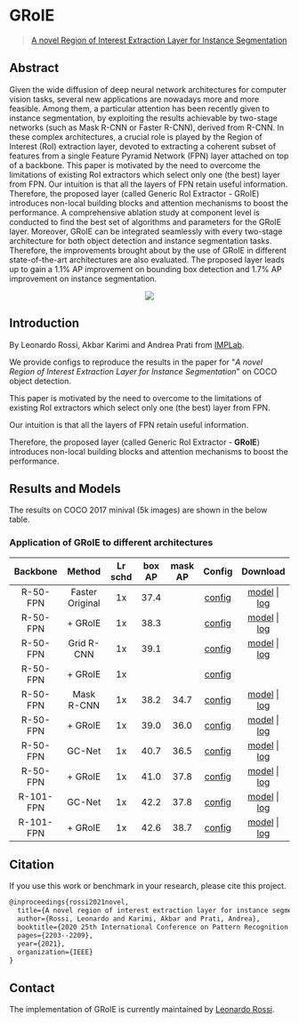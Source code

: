 # GRoIE

> [A novel Region of Interest Extraction Layer for Instance Segmentation](https://arxiv.org/abs/2004.13665)

<!-- [ALGORITHM] -->

## Abstract

Given the wide diffusion of deep neural network architectures for computer vision tasks, several new applications are nowadays more and more feasible. Among them, a particular attention has been recently given to instance segmentation, by exploiting the results achievable by two-stage networks (such as Mask R-CNN or Faster R-CNN), derived from R-CNN. In these complex architectures, a crucial role is played by the Region of Interest (RoI) extraction layer, devoted to extracting a coherent subset of features from a single Feature Pyramid Network (FPN) layer attached on top of a backbone.
This paper is motivated by the need to overcome the limitations of existing RoI extractors which select only one (the best) layer from FPN. Our intuition is that all the layers of FPN retain useful information. Therefore, the proposed layer (called Generic RoI Extractor - GRoIE) introduces non-local building blocks and attention mechanisms to boost the performance.
A comprehensive ablation study at component level is conducted to find the best set of algorithms and parameters for the GRoIE layer. Moreover, GRoIE can be integrated seamlessly with every two-stage architecture for both object detection and instance segmentation tasks. Therefore, the improvements brought about by the use of GRoIE in different state-of-the-art architectures are also evaluated. The proposed layer leads up to gain a 1.1% AP improvement on bounding box detection and 1.7% AP improvement on instance segmentation.

<div align=center>
<img src="https://user-images.githubusercontent.com/40661020/143891453-afdcdaf4-a868-4a28-ad20-dc710a517a76.png"/>
</div>

## Introduction

By Leonardo Rossi, Akbar Karimi and Andrea Prati from
[IMPLab](http://implab.ce.unipr.it/).

We provide configs to reproduce the results in the paper for
"*A novel Region of Interest Extraction Layer for Instance Segmentation*"
on COCO object detection.

This paper is motivated by the need to overcome to the limitations of existing
RoI extractors which select only one (the best) layer from FPN.

Our intuition is that all the layers of FPN retain useful information.

Therefore, the proposed layer (called Generic RoI Extractor - **GRoIE**)
introduces non-local building blocks and attention mechanisms to boost the
performance.

## Results and Models

The results on COCO 2017 minival (5k images) are shown in the below table.

### Application of GRoIE to different architectures

| Backbone  |     Method      | Lr schd | box AP | mask AP |                                Config                                |                                                                                                                                                                                                                   Download                                                                                                                                                                                                                   |
| :-------: | :-------------: | :-----: | :----: | :-----: | :------------------------------------------------------------------: | :------------------------------------------------------------------------------------------------------------------------------------------------------------------------------------------------------------------------------------------------------------------------------------------------------------------------------------------------------------------------------------------------------------------------------------------: |
| R-50-FPN  | Faster Original |   1x    |  37.4  |         |       [config](../faster_rcnn/faster-rcnn_r50_fpn_1x_coco.py)        |                                                                  [model](https://download.openmmlab.com/mmdetection/v2.0/faster_rcnn/faster_rcnn_r50_fpn_1x_coco/faster_rcnn_r50_fpn_1x_coco_20200130-047c8118.pth) \| [log](https://download.openmmlab.com/mmdetection/v2.0/faster_rcnn/faster_rcnn_r50_fpn_1x_coco/faster_rcnn_r50_fpn_1x_coco_20200130_204655.log.json)                                                                   |
| R-50-FPN  |     + GRoIE     |   1x    |  38.3  |         |           [config](faste-rcnn_r50_fpn_groie_1x_coco.py)            |                                                         [model](https://download.openmmlab.com/mmdetection/v2.0/groie/faster_rcnn_r50_fpn_groie_1x_coco/faster_rcnn_r50_fpn_groie_1x_coco_20200604_211715-66ee9516.pth) \| [log](https://download.openmmlab.com/mmdetection/v2.0/groie/faster_rcnn_r50_fpn_groie_1x_coco/faster_rcnn_r50_fpn_groie_1x_coco_20200604_211715.log.json)                                                         |
| R-50-FPN  |   Grid R-CNN    |   1x    |  39.1  |         |        [config](grid-rcnn_r50_fpn_gn-head-groie_1x_coco.py)        |                                             [model](https://download.openmmlab.com/mmdetection/v2.0/groie/grid_rcnn_r50_fpn_gn-head_groie_1x_coco/grid_rcnn_r50_fpn_gn-head_groie_1x_coco_20200605_202059-4b75d86f.pth) \| [log](https://download.openmmlab.com/mmdetection/v2.0/groie/grid_rcnn_r50_fpn_gn-head_groie_1x_coco/grid_rcnn_r50_fpn_gn-head_groie_1x_coco_20200605_202059.log.json)                                             |
| R-50-FPN  |     + GRoIE     |   1x    |        |         |        [config](grid-rcnn_r50_fpn_gn-head-groie_1x_coco.py)        |                                                                                                                                                                                                                                                                                                                                                                                                                                              |
| R-50-FPN  |   Mask R-CNN    |   1x    |  38.2  |  34.7   |         [config](../mask_rcnn/mask-rcnn_r50_fpn_1x_coco.py)          |                                                                        [model](https://download.openmmlab.com/mmdetection/v2.0/mask_rcnn/mask_rcnn_r50_fpn_1x_coco/mask_rcnn_r50_fpn_1x_coco_20200205-d4b0c5d6.pth) \| [log](https://download.openmmlab.com/mmdetection/v2.0/mask_rcnn/mask_rcnn_r50_fpn_1x_coco/mask_rcnn_r50_fpn_1x_coco_20200205_050542.log.json)                                                                         |
| R-50-FPN  |     + GRoIE     |   1x    |  39.0  |  36.0   |            [config](mask-rcnn_r50_fpn_groie_1x_coco.py)            |                                                             [model](https://download.openmmlab.com/mmdetection/v2.0/groie/mask_rcnn_r50_fpn_groie_1x_coco/mask_rcnn_r50_fpn_groie_1x_coco_20200604_211715-50d90c74.pth) \| [log](https://download.openmmlab.com/mmdetection/v2.0/groie/mask_rcnn_r50_fpn_groie_1x_coco/mask_rcnn_r50_fpn_groie_1x_coco_20200604_211715.log.json)                                                             |
| R-50-FPN  |     GC-Net      |   1x    |  40.7  |  36.5   | [config](../gcnet/mask-rcnn_r50-syncbn-gcb-r4-c3-c5_fpn_1x_coco.py)  |                  [model](https://download.openmmlab.com/mmdetection/v2.0/gcnet/mask_rcnn_r50_fpn_syncbn-backbone_r4_gcb_c3-c5_1x_coco/mask_rcnn_r50_fpn_syncbn-backbone_r4_gcb_c3-c5_1x_coco_20200202-50b90e5c.pth) \| [log](https://download.openmmlab.com/mmdetection/v2.0/gcnet/mask_rcnn_r50_fpn_syncbn-backbone_r4_gcb_c3-c5_1x_coco/mask_rcnn_r50_fpn_syncbn-backbone_r4_gcb_c3-c5_1x_coco_20200202_085547.log.json)                   |
| R-50-FPN  |     + GRoIE     |   1x    |  41.0  |  37.8   |  [config](mask-rcnn_r50_fpn_syncbn-r4-gcb-c3-c5-groie_1x_coco.py)  | [model](https://download.openmmlab.com/mmdetection/v2.0/groie/mask_rcnn_r50_fpn_syncbn-backbone_r4_gcb_c3-c5_groie_1x_coco/mask_rcnn_r50_fpn_syncbn-backbone_r4_gcb_c3-c5_groie_1x_coco_20200604_211715-42eb79e1.pth) \| [log](https://download.openmmlab.com/mmdetection/v2.0/groie/mask_rcnn_r50_fpn_syncbn-backbone_r4_gcb_c3-c5_groie_1x_coco/mask_rcnn_r50_fpn_syncbn-backbone_r4_gcb_c3-c5_groie_1x_coco_20200604_211715-42eb79e1.pth) |
| R-101-FPN |     GC-Net      |   1x    |  42.2  |  37.8   | [config](../gcnet/mask-rcnn_r101-syncbn-gcb-r4-c3-c5_fpn_1x_coco.py) |                [model](https://download.openmmlab.com/mmdetection/v2.0/gcnet/mask_rcnn_r101_fpn_syncbn-backbone_r4_gcb_c3-c5_1x_coco/mask_rcnn_r101_fpn_syncbn-backbone_r4_gcb_c3-c5_1x_coco_20200206-8407a3f0.pth) \| [log](https://download.openmmlab.com/mmdetection/v2.0/gcnet/mask_rcnn_r101_fpn_syncbn-backbone_r4_gcb_c3-c5_1x_coco/mask_rcnn_r101_fpn_syncbn-backbone_r4_gcb_c3-c5_1x_coco_20200206_142508.log.json)                 |
| R-101-FPN |     + GRoIE     |   1x    |  42.6  |  38.7   | [config](mask-rcnn_r101_fpn_syncbn-r4-gcb_c3-c5-groie_1x_coco.py)  | [model](https://download.openmmlab.com/mmdetection/v2.0/groie/mask_rcnn_r101_fpn_syncbn-backbone_r4_gcb_c3-c5_groie_1x_coco/mask_rcnn_r101_fpn_syncbn-backbone_r4_gcb_c3-c5_groie_1x_coco_20200607_224507-8daae01c.pth) \| [log](https://download.openmmlab.com/mmdetection/v2.0/groie/mask_rcnn_r101_fpn_syncbn-backbone_r4_gcb_c3-c5_groie_1x_coco/mask_rcnn_r101_fpn_syncbn-backbone_r4_gcb_c3-c5_groie_1x_coco_20200607_224507.log.json) |

## Citation

If you use this work or benchmark in your research, please cite this project.

```latex
@inproceedings{rossi2021novel,
  title={A novel region of interest extraction layer for instance segmentation},
  author={Rossi, Leonardo and Karimi, Akbar and Prati, Andrea},
  booktitle={2020 25th International Conference on Pattern Recognition (ICPR)},
  pages={2203--2209},
  year={2021},
  organization={IEEE}
}
```

## Contact

The implementation of GRoIE is currently maintained by
[Leonardo Rossi](https://github.com/hachreak/).

